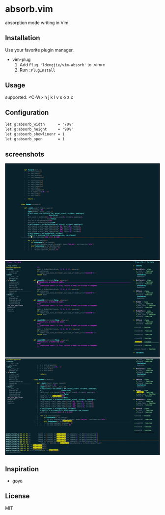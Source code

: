 absorb.vim 
=========================================================

absorption mode writing in Vim.


Installation
------------

Use your favorite plugin manager.

- vim-plug
  1. Add `Plug 'ldengjie/vim-absorb'` to .vimrc
  2. Run `:PlugInstall`

Usage
-----

 supported: \<C-W\> h j k l v s o z c

Configuration
-------------

```
let g:absorb_width      = '70%'
let g:absorb_height     = '90%'
let g:absorb_showlinenr = 1
let g:absorb_open       = 1
```

screenshots
-------------
<img src="https://raw.githubusercontent.com/ldengjie/vim-absorb/master/doc/clean.jpg" width="600" >
<img src="https://raw.githubusercontent.com/ldengjie/vim-absorb/master/doc/with_nerdtree_tagbar.jpg" width="600" >
<img src="https://raw.githubusercontent.com/ldengjie/vim-absorb/master/doc/with_nerdtree_tagbar_ag.jpg" width="600" >

Inspiration
-----------

- [goyo](https://github.com/junegunn/goyo.vim)

License
-------

MIT

